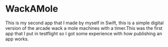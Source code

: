 # WackAMole

This is my second app that I made by myself in Swift, this is a simple digital version of the arcade wack a mole machines with a timer.This was the first app that I put in testflight so I got some experience with how publishing an app works. 
